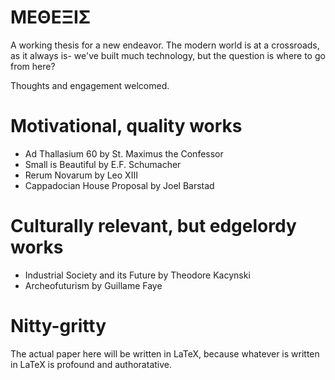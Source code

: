 # ΜΕΘΕΞΙΣ
A working thesis for a new endeavor. The modern world is at a crossroads, as it always is- we've built much technology, but the question is where to go from here?

Thoughts and engagement welcomed.

# Motivational, quality works
- Ad Thallasium 60 by St. Maximus the Confessor
- Small is Beautiful by E.F. Schumacher
- Rerum Novarum by Leo XIII
- Cappadocian House Proposal by Joel Barstad

# Culturally relevant, but edgelordy works
- Industrial Society and its Future by Theodore Kacynski
- Archeofuturism by Guillame Faye

# Nitty-gritty
The actual paper here will be written in LaTeX, because whatever is written in LaTeX is profound and authoratative.